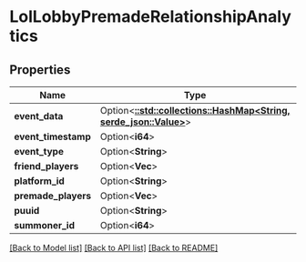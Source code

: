 # LolLobbyPremadeRelationshipAnalytics

## Properties

Name | Type | Description | Notes
------------ | ------------- | ------------- | -------------
**event_data** | Option<[**::std::collections::HashMap<String, serde_json::Value>**](serde_json::Value.md)> |  | [optional]
**event_timestamp** | Option<**i64**> |  | [optional]
**event_type** | Option<**String**> |  | [optional]
**friend_players** | Option<**Vec<String>**> |  | [optional]
**platform_id** | Option<**String**> |  | [optional]
**premade_players** | Option<**Vec<String>**> |  | [optional]
**puuid** | Option<**String**> |  | [optional]
**summoner_id** | Option<**i64**> |  | [optional]

[[Back to Model list]](../README.md#documentation-for-models) [[Back to API list]](../README.md#documentation-for-api-endpoints) [[Back to README]](../README.md)


